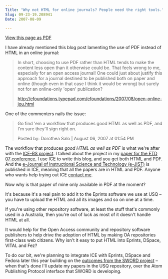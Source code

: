 ```yaml
---
Title: "Why not HTML for online journals? People need the right tools."
Slug: 09-23-19.208941
Date: 2007-08-09

---
```

<div>

[View this page as PDF](/blog/2007/08/09/09-23-19.208941/100.pdf)

I have already mentioned this blog post lamenting the use of PDF instead
of HTML in an online journal:

> In short, choosing to use PDF rather than HTML tends to make the
> content less open than it otherwise could be. That feels wrong to me,
> especially for an open access journal! One could just about justify
> this approach for a journal destined to be published both on paper and
> online (though even in that case I think it would be wrong) but surely
> not for an online-only 'open' publication?
>
> <http://efoundations.typepad.com/efoundations/2007/08/open-online-jou.html>

One of the commenters nails the issue:

> Go find 'em a workflow that produces good HTML as well as PDF, and I'm
> sure they'll sign right on.
>
> Posted by: Dorothea Salo | August 06, 2007 at 01:54 PM

The workflow that produces *good HTML as well as PDF*<span
style="font-style:normal; "><span class="T2"> is what we're after with
the </span></span>[<span style="font-style:normal; "><span
class="T3">ICE-RS
project</span></span>](http://ice.usq.edu.au/introduction/ice_rs.htm)<span
style="font-style:normal; "><span class="T2">. I talked about the
project in my </span></span>[<span style="font-style:normal; "><span
class="T3">paper for the ETD 07
conference.</span></span>](http://eprints.usq.edu.au/archive/00002653/)
I use ICE to write this blog, and you get both HTML and PDF. And the
[e-Journal of Instructional Science and Technology
(e-JIST)](http://www.usq.edu.au/electpub/e-jist/docs/vol9_no2/toc.htm)
is published in ICE, meaning that all the papers are in HTML and PDF.
Anyone who wants help trying out ICE [contact
me](mailto:pt@ptsefton.com).

Now why is that paper of mine only available in PDF at the moment?

It's because it's a real pain to add it to the Eprints software we use
at USQ <span class="spCh spChx2013">–</span> you have to upload the HTML
and all its images and so on one at a time.

If you're using other repository software, at least the stuff that's
commonly used in a Australia, then you're out of luck as most of it
doesn't handle HTML at all.

It would help for the Open Access community and repository software
publishers to help drive the adoption of HTML by making OA repositories
first-class web citizens. Why isn't it easy to put HTML into Eprints,
DSpace, VITAL and Fez?

To do our bit, we're planning to integrate ICE with Eprints, DSpace and
Fedora later this year building on the [outcomes from the SWORD
project](http://www.ukoln.ac.uk/repositories/digirep/index/SWORD) <span
class="spCh spChx2013">–</span> when that's done I'll update my papers
in the USQ repository, over the Atom Publishing Protocol interface that
SWORD is developing.

</div>
